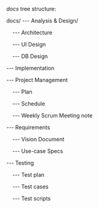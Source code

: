 *docs* tree structure:

docs/
---&nbsp;Analysis & Design/

&nbsp;&nbsp;&nbsp;&nbsp;---&nbsp;Architecture

&nbsp;&nbsp;&nbsp;&nbsp;---&nbsp;UI Design

&nbsp;&nbsp;&nbsp;&nbsp;---&nbsp;DB Design

---&nbsp;Implementation

---&nbsp;Project Management

&nbsp;&nbsp;&nbsp;&nbsp;---&nbsp;Plan

&nbsp;&nbsp;&nbsp;&nbsp;---&nbsp;Schedule

&nbsp;&nbsp;&nbsp;&nbsp;---&nbsp;Weekly Scrum Meeting note

---&nbsp;Requirements

&nbsp;&nbsp;&nbsp;&nbsp;---&nbsp;Vision Document

&nbsp;&nbsp;&nbsp;&nbsp;---&nbsp;Use-case Specs

---&nbsp;Testing

&nbsp;&nbsp;&nbsp;&nbsp;---&nbsp;Test plan

&nbsp;&nbsp;&nbsp;&nbsp;---&nbsp;Test cases

&nbsp;&nbsp;&nbsp;&nbsp;---&nbsp;Test scripts
